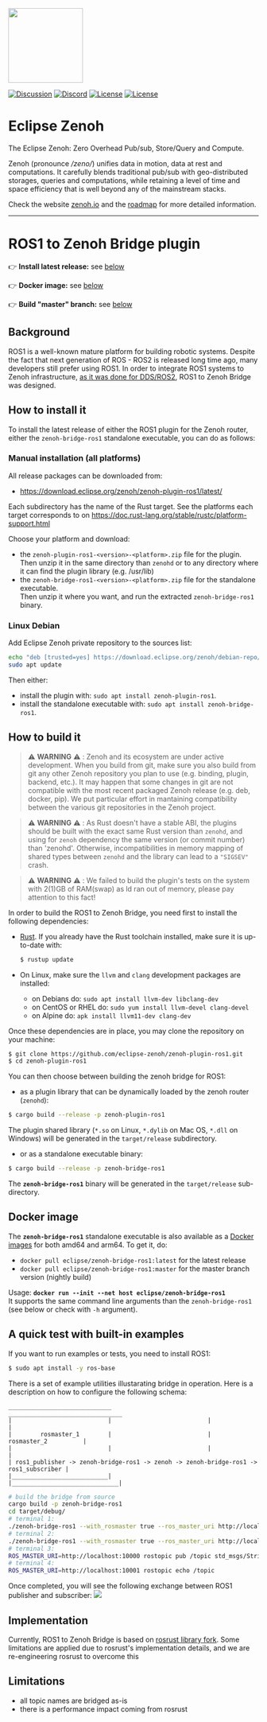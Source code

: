 <img src="https://raw.githubusercontent.com/eclipse-zenoh/zenoh/master/zenoh-dragon.png" height="150">

<!--- 
[![CI](https://github.com/eclipse-zenoh/zenoh-plugin-ros1/workflows/Rust/badge.svg)](https://github.com/eclipse-zenoh/zenoh-plugin-ros1/actions?query=workflow%3ARust)
--->
[![Discussion](https://img.shields.io/badge/discussion-on%20github-blue)](https://github.com/eclipse-zenoh/roadmap/discussions)
[![Discord](https://img.shields.io/badge/chat-on%20discord-blue)](https://discord.gg/2GJ958VuHs)
[![License](https://img.shields.io/badge/License-EPL%202.0-blue)](https://choosealicense.com/licenses/epl-2.0/)
[![License](https://img.shields.io/badge/License-Apache%202.0-blue.svg)](https://opensource.org/licenses/Apache-2.0)

# Eclipse Zenoh
The Eclipse Zenoh: Zero Overhead Pub/sub, Store/Query and Compute.

Zenoh (pronounce _/zeno/_) unifies data in motion, data at rest and computations. It carefully blends traditional pub/sub with geo-distributed storages, queries and computations, while retaining a level of time and space efficiency that is well beyond any of the mainstream stacks.

Check the website [zenoh.io](http://zenoh.io) and the [roadmap](https://github.com/eclipse-zenoh/roadmap) for more detailed information.

-------------------------------
# ROS1 to Zenoh Bridge plugin

:point_right: **Install latest release:** see [below](#How-to-install-it)

:point_right: **Docker image:** see [below](#Docker-image)

:point_right: **Build "master" branch:** see [below](#How-to-build-it)

## Background
ROS1 is a well-known mature platform for building robotic systems. Despite the fact that next generation of ROS - ROS2 is released long time ago, many developers still prefer using ROS1. In order to integrate ROS1 systems to Zenoh infrastructure, [as it was done for DDS/ROS2](https://github.com/eclipse-zenoh/zenoh-plugin-dds), ROS1 to Zenoh Bridge was designed.

## How to install it

To install the latest release of either the ROS1 plugin for the Zenoh router, either the `zenoh-bridge-ros1` standalone executable, you can do as follows:

### Manual installation (all platforms)

All release packages can be downloaded from:  
 - https://download.eclipse.org/zenoh/zenoh-plugin-ros1/latest/   

Each subdirectory has the name of the Rust target. See the platforms each target corresponds to on https://doc.rust-lang.org/stable/rustc/platform-support.html

Choose your platform and download:
 - the `zenoh-plugin-ros1-<version>-<platform>.zip` file for the plugin.  
   Then unzip it in the same directory than `zenohd` or to any directory where it can find the plugin library (e.g. /usr/lib)
 - the `zenoh-bridge-ros1-<version>-<platform>.zip` file for the standalone executable.  
   Then unzip it where you want, and run the extracted `zenoh-bridge-ros1` binary.

### Linux Debian

Add Eclipse Zenoh private repository to the sources list:

```bash
echo "deb [trusted=yes] https://download.eclipse.org/zenoh/debian-repo/ /" | sudo tee -a /etc/apt/sources.list > /dev/null
sudo apt update
```
Then either:
  - install the plugin with: `sudo apt install zenoh-plugin-ros1`.
  - install the standalone executable with: `sudo apt install zenoh-bridge-ros1`.

## How to build it

> :warning: **WARNING** :warning: : Zenoh and its ecosystem are under active development. When you build from git, make sure you also build from git any other Zenoh repository you plan to use (e.g. binding, plugin, backend, etc.). It may happen that some changes in git are not compatible with the most recent packaged Zenoh release (e.g. deb, docker, pip). We put particular effort in mantaining compatibility between the various git repositories in the Zenoh project.

> :warning: **WARNING** :warning: : As Rust doesn't have a stable ABI, the plugins should be
built with the exact same Rust version than `zenohd`, and using for `zenoh` dependency the same version (or commit number) than 'zenohd'.
Otherwise, incompatibilities in memory mapping of shared types between `zenohd` and the library can lead to a `"SIGSEV"` crash.

> :warning: **WARNING** :warning: : We failed to build the plugin's tests on the system with 2(1)GB of RAM(swap) as ld ran out of memory, please pay attention to this fact!

In order to build the ROS1 to Zenoh Bridge, you need first to install the following dependencies:

- [Rust](https://www.rust-lang.org/tools/install). If you already have the Rust toolchain installed, make sure it is up-to-date with:

   ```bash
   $ rustup update
   ```

- On Linux, make sure the `llvm` and `clang` development packages are installed:
   - on Debians do: `sudo apt install llvm-dev libclang-dev`
   - on CentOS or RHEL do: `sudo yum install llvm-devel clang-devel`
   - on Alpine do: `apk install llvm11-dev clang-dev`

Once these dependencies are in place, you may clone the repository on your machine:

```bash
$ git clone https://github.com/eclipse-zenoh/zenoh-plugin-ros1.git
$ cd zenoh-plugin-ros1
```

You can then choose between building the zenoh bridge for ROS1:
- as a plugin library that can be dynamically loaded by the zenoh router (`zenohd`):
```bash
$ cargo build --release -p zenoh-plugin-ros1
```
The plugin shared library (`*.so` on Linux, `*.dylib` on Mac OS, `*.dll` on Windows) will be generated in the `target/release` subdirectory.

- or as a standalone executable binary:
```bash
$ cargo build --release -p zenoh-bridge-ros1
```
The **`zenoh-bridge-ros1`** binary will be generated in the `target/release` sub-directory.

## Docker image
The **`zenoh-bridge-ros1`** standalone executable is also available as a [Docker images](https://hub.docker.com/r/eclipse/zenoh-bridge-ros1/tags?page=1&ordering=last_updated) for both amd64 and arm64. To get it, do:
  - `docker pull eclipse/zenoh-bridge-ros1:latest` for the latest release
  - `docker pull eclipse/zenoh-bridge-ros1:master` for the master branch version (nightly build)

Usage: **`docker run --init --net host eclipse/zenoh-bridge-ros1`**  
It supports the same command line arguments than the `zenoh-bridge-ros1` (see below or check with `-h` argument).

## A quick test with built-in examples

If you want to run examples or tests, you need to install ROS1:
```bash
$ sudo apt install -y ros-base
```

There is a set of example utilities illustarating bridge in operation.
Here is a description on how to configure the following schema:
```
_____________________________                           ________________________________
|                           |                           |                              |
|        rosmaster_1        |                           |         rosmaster_2          |
|                           |                           |                              |
| ros1_publisher -> zenoh-bridge-ros1 -> zenoh -> zenoh-bridge-ros1 -> ros1_subscriber |
|___________________________|                           |______________________________|
```

```bash
# build the bridge from source
cargo build -p zenoh-bridge-ros1
cd target/debug/
# terminal 1:
./zenoh-bridge-ros1 --with_rosmaster true --ros_master_uri http://localhost:10000
# terminal 2:
./zenoh-bridge-ros1 --with_rosmaster true --ros_master_uri http://localhost:10001
# terminal 3:
ROS_MASTER_URI=http://localhost:10000 rostopic pub /topic std_msgs/String -r 1 test_message
# terminal 4:
ROS_MASTER_URI=http://localhost:10001 rostopic echo /topic
```

Once completed, you will see the following exchange between ROS1 publisher and subscriber:
<img src="ros_pubsub.png">

## Implementation
Currently, ROS1 to Zenoh Bridge is based on [rosrust library fork](https://github.com/ZettaScaleLabs/rosrust). Some limitations are applied due to rosrust's implementation details, and we are re-engineering rosrust to overcome this

## Limitations
- all topic names are bridged as-is
- there is a performance impact coming from rosrust


